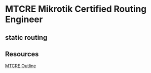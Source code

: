 # MTCRE Mikrotik Certified Routing Engineer

## static routing


## Resources 

<a href="https://mikrotik.com/download/pdf/MTCRE_Outline.pdf">MTCRE Outline</a>